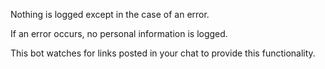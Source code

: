 Nothing is logged except in the case of an error.

If an error occurs, no personal information is logged.

This bot watches for links posted in your chat to provide this functionality.
